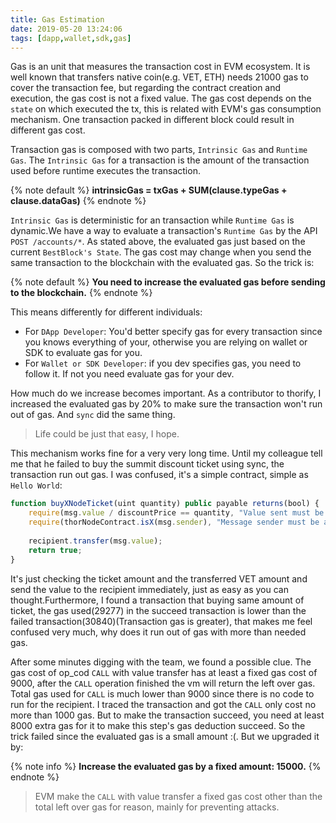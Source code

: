 ```yaml
---
title: Gas Estimation
date: 2019-05-20 13:24:06
tags: [dapp,wallet,sdk,gas]
---
```


Gas is an unit that measures the transaction cost in EVM ecosystem. It is well known that transfers native coin(e.g. VET, ETH) needs 21000 gas to cover the transaction fee, but regarding the contract creation and execution, the gas cost is not a fixed value. The gas cost depends on the `state` on which executed the tx, this is related with EVM's gas consumption mechanism. One transaction packed in different block could result in different gas cost.

Transaction gas is composed with two parts, `Intrinsic Gas` and `Runtime Gas`. The `Intrinsic Gas` for a transaction is the amount of the transaction used before runtime executes the transaction. 

{% note default %}
**intrinsicGas = txGas + SUM(clause.typeGas + clause.dataGas)**
{% endnote %}

`Intrinsic Gas` is deterministic for an transaction while `Runtime Gas` is dynamic.We have a way to evaluate a transaction's `Runtime Gas` by the API `POST /accounts/*`. As stated above, the evaluated gas just based on the current `BestBlock's State`. The gas cost may change when you send the same transaction to the blockchain with the evaluated gas. So the trick is:

{% note default %}
**You need to increase the evaluated gas before sending to the blockchain.**
{% endnote %}

<!-- more -->

This means differently for different individuals:

+ For `DApp Developer`: You'd better specify gas for every transaction since you knows everything of your, otherwise you are relying on wallet or SDK to evaluate gas for you.
+ For `Wallet or SDK Developer`: if you dev specifies gas, you need to follow it. If not you need evaluate gas for your dev.

How much do we increase becomes important. As a contributor to thorify, I increased the evaluated gas by 20% to make sure the transaction won't run out of gas. And `sync` did the same thing.

> Life could be just that easy, I hope.

This mechanism works fine for a very very long time. Until my colleague tell me that he failed to buy the summit discount ticket using sync, the transaction run out gas. I was confused, it's a simple contract, simple as `Hello World`:

``` javascript
function buyXNodeTicket(uint quantity) public payable returns(bool) {
    require(msg.value / discountPrice == quantity, "Value sent must be a form of the discounted price");
    require(thorNodeContract.isX(msg.sender), "Message sender must be a X node");
    
    recipient.transfer(msg.value);
    return true;
}
```

It's just checking the ticket amount and the transferred VET amount and send the value to the recipient immediately, just as easy as you can thought.Furthermore, I found a transaction that buying same amount of ticket, the gas used(29277) in the succeed transaction is lower than the failed transaction(30840)(Transaction gas is greater), that makes me feel confused very much, why does it run out of gas with more than needed gas.

After some minutes digging with the team, we found a possible clue. The gas cost of op_cod `CALL` with value transfer has at least a fixed gas cost of 9000, after the `CALL` operation finished the vm will return the left over gas. Total gas used for `CALL` is much lower than 9000 since there is no code to run for the recipient. I traced the transaction and got the `CALL` only cost no more than 1000 gas. But to make the transaction succeed, you need at least 8000 extra gas for it to make this step's gas deduction succeed. So the trick failed since the evaluated gas is a small amount :(. But we upgraded it by:

{% note info %}
**Increase the evaluated gas by a fixed amount: 15000.**
{% endnote %}

> EVM make the `CALL` with value transfer a fixed gas cost other than the total left over gas for reason, mainly for preventing attacks.
